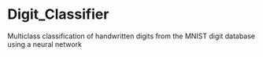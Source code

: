 # Digit_Classifier
Multiclass classification of handwritten digits from the MNIST digit database using a neural network
